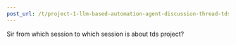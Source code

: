 ```yaml
---
post_url: /t/project-1-llm-based-automation-agent-discussion-thread-tds-jan-2025/164277/478
---
```

Sir from which session to which session is about tds project?